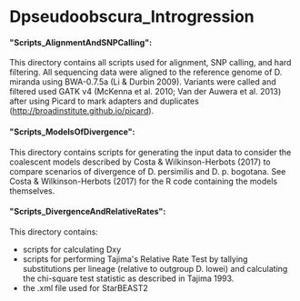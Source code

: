 # Dpseudoobscura_Introgression

#### "Scripts_AlignmentAndSNPCalling":
This directory contains all scripts used for alignment, SNP calling, and hard filtering. All sequencing data were aligned to the reference genome of D. miranda using BWA-0.7.5a (Li & Durbin 2009). Variants were called and filtered used GATK v4 (McKenna et al. 2010; Van der Auwera et al. 2013) after using Picard to mark adapters and duplicates (http://broadinstitute.github.io/picard).

#### "Scripts_ModelsOfDivergence":
This directory contains scripts for generating the input data to consider the coalescent models described by Costa & Wilkinson-Herbots (2017) to compare scenarios of divergence of D. persimilis and D. p. bogotana. See Costa & Wilkinson-Herbots (2017) for the R code containing the models themselves.

#### "Scripts_DivergenceAndRelativeRates":
This directory contains:
* scripts for calculating Dxy 
* scripts for performing Tajima's Relative Rate Test by tallying substitutions per lineage (relative to outgroup D. lowei) and calculating the chi-square test statistic as described in Tajima 1993.
* the .xml file used for StarBEAST2

